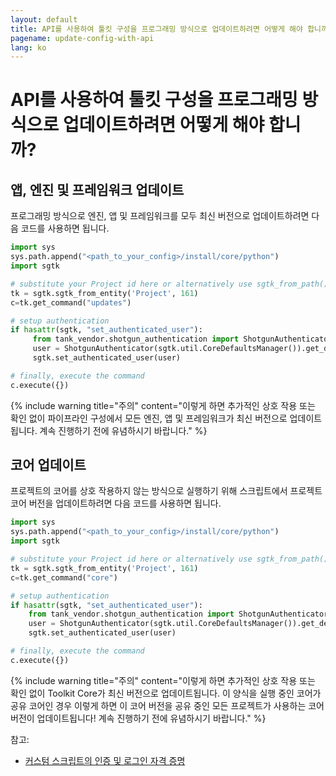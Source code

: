 ```yaml
---
layout: default
title: API를 사용하여 툴킷 구성을 프로그래밍 방식으로 업데이트하려면 어떻게 해야 합니까?
pagename: update-config-with-api
lang: ko
---
```


# API를 사용하여 툴킷 구성을 프로그래밍 방식으로 업데이트하려면 어떻게 해야 합니까?

## 앱, 엔진 및 프레임워크 업데이트

프로그래밍 방식으로 엔진, 앱 및 프레임워크를 모두 최신 버전으로 업데이트하려면 다음 코드를 사용하면 됩니다.

```python
import sys
sys.path.append("<path_to_your_config>/install/core/python")
import sgtk

# substitute your Project id here or alternatively use sgtk_from_path()
tk = sgtk.sgtk_from_entity('Project', 161)
c=tk.get_command("updates")

# setup authentication
if hasattr(sgtk, "set_authenticated_user"):
     from tank_vendor.shotgun_authentication import ShotgunAuthenticator
     user = ShotgunAuthenticator(sgtk.util.CoreDefaultsManager()).get_default_user()
     sgtk.set_authenticated_user(user)

# finally, execute the command
c.execute({})
```

{% include warning title="주의" content="이렇게 하면 추가적인 상호 작용 또는 확인 없이 파이프라인 구성에서 모든 엔진, 앱 및 프레임워크가 최신 버전으로 업데이트됩니다. 계속 진행하기 전에 유념하시기 바랍니다." %}

## 코어 업데이트

프로젝트의 코어를 상호 작용하지 않는 방식으로 실행하기 위해 스크립트에서 프로젝트 코어 버전을 업데이트하려면 다음 코드를 사용하면 됩니다.

```python
import sys
sys.path.append("<path_to_your_config>/install/core/python")
import sgtk

# substitute your Project id here or alternatively use sgtk_from_path()
tk = sgtk.sgtk_from_entity('Project', 161)
c=tk.get_command("core")

# setup authentication
if hasattr(sgtk, "set_authenticated_user"):
    from tank_vendor.shotgun_authentication import ShotgunAuthenticator
    user = ShotgunAuthenticator(sgtk.util.CoreDefaultsManager()).get_default_user()
    sgtk.set_authenticated_user(user)

# finally, execute the command
c.execute({})
```

{% include warning title="주의" content="이렇게 하면 추가적인 상호 작용 또는 확인 없이 Toolkit Core가 최신 버전으로 업데이트됩니다. 이 양식을 실행 중인 코어가 공유 코어인 경우 이렇게 하면 이 코어 버전을 공유 중인 모든 프로젝트가 사용하는 코어 버전이 업데이트됩니다! 계속 진행하기 전에 유념하시기 바랍니다." %}

참고:

- [커스텀 스크립트의 인증 및 로그인 자격 증명](https://support.shotgunsoftware.com/hc/ko/articles/219040338)
